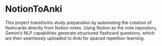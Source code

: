 # NotionToAnki
This project transforms study preparation by automating the creation of flashcards directly from Notion notes. Using Notion as the note repository, Gemini’s NLP capabilities generate structured flashcard questions, which are then seamlessly uploaded to Anki for spaced repetition learning.
